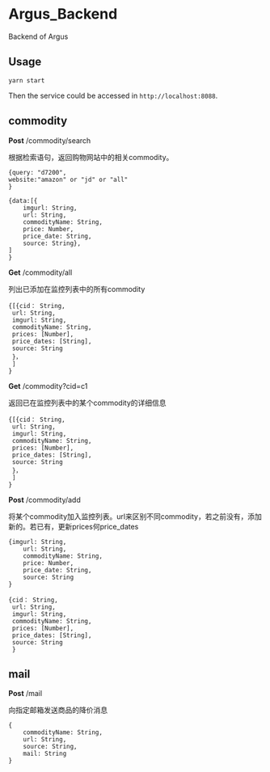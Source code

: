 # Argus_Backend
Backend of Argus

## Usage
```
yarn start
```
Then the service could be accessed in `http://localhost:8088`.

## commodity
**Post** /commodity/search

根据检索语句，返回购物网站中的相关commodity。
```
{query: "d7200",
website:"amazon" or "jd" or "all"
}
```
```
{data:[{
    imgurl: String,
    url: String,
    commodityName: String,
    price: Number,
    price_date: String,
    source: String},
]
}

```
**Get** /commodity/all

列出已添加在监控列表中的所有commodity
```
{[{cid： String,
 url: String,
 imgurl: String,
 commodityName: String,
 prices: [Number],
 price_dates: [String],
 source: String
 }，
 ]
}
```

**Get** /commodity?cid=c1

返回已在监控列表中的某个commodity的详细信息
```
{[{cid： String,
 url: String,
 imgurl: String,
 commodityName: String,
 prices: [Number],
 price_dates: [String],
 source: String
 }，
 ]
}
```

**Post** /commodity/add

将某个commodity加入监控列表。url来区别不同commodity，若之前没有，添加新的。若已有，更新prices何price_dates
```
{imgurl: String,
    url: String,
    commodityName: String,
    price: Number,
    price_date: String,
    source: String
}
```
```
{cid： String,
 url: String,
 imgurl: String,
 commodityName: String,
 prices: [Number],
 price_dates: [String],
 source: String
 }
```


## mail
**Post** /mail

向指定邮箱发送商品的降价消息

```
{    
    commodityName: String,
    url: String,
    source: String,
    mail: String
}
```